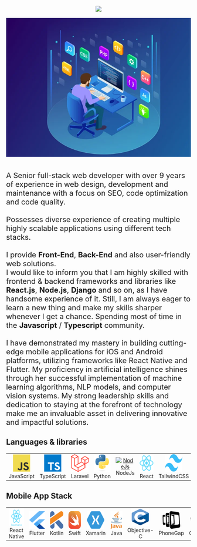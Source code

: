 <p align="center">
  <a href="https://github.com/web3-king"><img src="https://readme-typing-svg.herokuapp.com/?lines=Creative,%20Passionate%20and%20Efficient%20Senior%20Full%20Stack%20Engineer;Accurate%20and%20Highly%20secure%20Web%20developer;Highly%20Focus%20Leading%20Web%20and%20SEO%20Expert;7+%2B%20years%20of%20hands-on%20experience;&center=true&width=800&height=45"></a>
</p>
<p align="center">
  <img align="center" src="./pics/web7.png" style = "width: -webkit-fill-available;"/>
</p>
<h1 align="center">
</h1>
<p style="font-size: 20px;">
A Senior full-stack web developer with over 9 years of experience in web design, development and maintenance with a focus on SEO, code optimization and code quality. <br><br>
                Possesses diverse experience of creating multiple highly scalable applications using different tech stacks.
                <br><br>
                I provide <b>Front-End</b>, <b>Back-End</b> and also user-friendly web solutions.<br>
                I would like to inform you that I am highly skilled with frontend & backend frameworks and libraries like <b><i class="bi bi-react"></i>React.js</b>, <b>Node.js</b>, <b>Django</b> and so on, as I have handsome experience of it. Still, I am always eager to learn a new thing and make my skills sharper whenever I get a chance.
                Spending most of time in the <b>Javascript</b> / <b>Typescript</b> community.<br><br>
                 I have demonstrated my mastery in building cutting-edge mobile applications for iOS and Android platforms, utilizing frameworks like React Native and Flutter. My proficiency in artificial intelligence shines through her successful implementation of machine learning algorithms, NLP models, and computer vision systems. My strong leadership skills and dedication to staying at the forefront of technology make me an invaluable asset in delivering innovative and impactful solutions.
</p>
  
## Languages & libraries

<table>
  <tr>
    <td align="center" width="96">
      <a href="#macropower-tech">
        <img src="./pics/javascript-original.svg" width="48" height="48" alt="JavaScript" />
      </a>
      <br>JavaScript
    </td>
    <td align="center" width="96">
      <a href="#macropower-tech">
        <img src="./pics/typescript-original.svg" width="48" height="48" alt="TypeScript" />
      </a>
      <br>TypeScript
    </td>
        <td align="center" width="96">
      <a href="#macropower-tech">
        <img src="./pics/laravel-2.svg" width="48" height="48" alt="Laravel" />
      </a>
      <br>Laravel
    </td>
    <td align="center" width="96">
      <a href="#macropower-tech">
        <img src="./pics/python-original.svg" width="48" height="48" alt="Python" />
      </a>
      <br>Python
    </td>
    <td align="center" width="96">
      <a href="#macropower-tech">
        <img src="https://cdn.iconscout.com/icon/free/png-64/node-js-1174925.png" width="48" height="48" alt="NodeJs" />
      </a>
      <br>NodeJs
    </td>
    <td align="center" width="96">
      <a href="#macropower-tech" >
        <img src="./pics/react-original.svg" width="48" height="48" alt="React" />
      </a>
      <br>React
    </td>
    <td align="center" width="96">
      <a href="#macropower-tech" >
        <img src="./pics/tailwindcss.svg" width="48" height="48" alt="TailwindCSS" />
      </a>
      <br>TailwindCSS
    </td>
    <td align="center" width="96">
      <a href="#macropower-tech">
        <img src="./pics/sass-original.svg" width="48" height="48" alt="Sass" />
      </a>
      <br>Sass
    </td>
    <td align="center"  width="96">
      <a href="#macropower-tech">
        <img src="./pics/mongodb.svg" width="48" height="48" alt="MongoDB" />
      </a>
      <br>MongoDB
    </td>
    <td align="center"  width="96">
      <a href="#macropower-tech">
        <img src="./pics/mysql-original.svg" width="48" height="48" alt="MySQL" />
      </a>
      <br>MySQL
    </td>
  </tr>
</table>

## Mobile App Stack

<table>
  <tr>
    <td align="center" width="96">
      <a href="#macropower-tech">
        <img src="./pics/react-native-1.svg" width="48" height="48" alt="React Native" />
      </a>
      <br>React Native
    </td>
    <td align="center" width="96">
      <a href="#macropower-tech">
        <img src="./pics/flutter.svg" width="48" height="48" alt="flutter" />
      </a>
      <br>Flutter
    </td>
    <td align="center" width="96">
      <a href="#macropower-tech">
        <img src="./pics/kotlin.svg" width="48" height="48" alt="kotlin" />
      </a>
      <br>Kotlin
    </td>
    <td align="center" width="96">
      <a href="#macropower-tech">
        <img src="./pics/swift-15.svg" width="48" height="48" alt="swift" />
      </a>
      <br>Swift
    </td>
    <td align="center" width="96">
      <a href="#macropower-tech" >
        <img src="./pics/xamarin.svg" width="48" height="48" alt="Xamarin" />
      </a>
      <br>Xamarin
    </td>
    <td align="center" width="96">
      <a href="#macropower-tech" >
        <img src="./pics/java-4.svg" width="48" height="48" alt="Java" />
      </a>
      <br>Java
    </td>
    <td align="center" width="96">
      <a href="#macropower-tech">
        <img src="./pics/c-1.svg" width="48" height="48" alt="Objective-C" />
      </a>
      <br>Objective-C
    </td>
    <td align="center"  width="96">
      <a href="#macropower-tech">
        <img src="./pics/phonegap.svg" width="48" height="48" alt="PhoneGap" />
      </a>
      <br>PhoneGap
    </td>
    <td align="center"  width="96">
      <a href="#macropower-tech">
        <img src="./pics/cordova.svg" width="48" height="48" alt="Cordova" />
      </a>
      <br>Cordova
    </td>
    <td align="center"  width="96">
      <a href="#macropower-tech">
        <img src="./pics/unity-69.svg" width="48" height="48" alt="Unity" />
      </a>
      <br>Unity
    </td>
  </tr>
</table>

